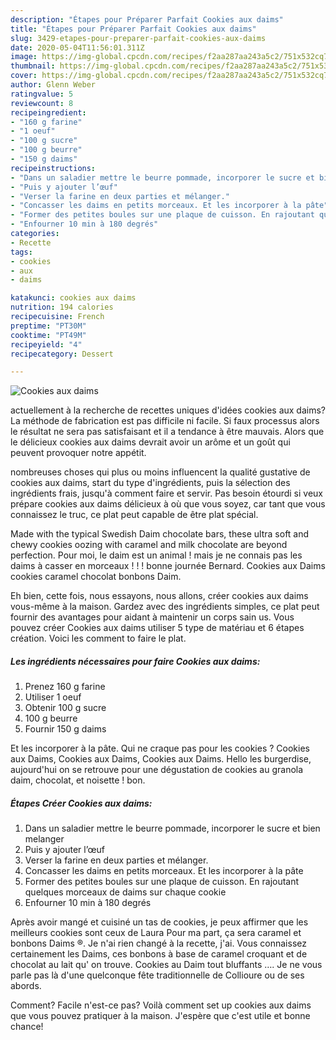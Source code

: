 ```yaml
---
description: "Étapes pour Préparer Parfait Cookies aux daims"
title: "Étapes pour Préparer Parfait Cookies aux daims"
slug: 3429-etapes-pour-preparer-parfait-cookies-aux-daims
date: 2020-05-04T11:56:01.311Z
image: https://img-global.cpcdn.com/recipes/f2aa287aa243a5c2/751x532cq70/cookies-aux-daims-photo-principale-de-la-recette.jpg
thumbnail: https://img-global.cpcdn.com/recipes/f2aa287aa243a5c2/751x532cq70/cookies-aux-daims-photo-principale-de-la-recette.jpg
cover: https://img-global.cpcdn.com/recipes/f2aa287aa243a5c2/751x532cq70/cookies-aux-daims-photo-principale-de-la-recette.jpg
author: Glenn Weber
ratingvalue: 5
reviewcount: 8
recipeingredient:
- "160 g farine"
- "1 oeuf"
- "100 g sucre"
- "100 g beurre"
- "150 g daims"
recipeinstructions:
- "Dans un saladier mettre le beurre pommade, incorporer le sucre et bien melanger"
- "Puis y ajouter l’œuf"
- "Verser la farine en deux parties et mélanger."
- "Concasser les daims en petits morceaux. Et les incorporer à la pâte"
- "Former des petites boules sur une plaque de cuisson. En rajoutant quelques morceaux de daims sur chaque cookie"
- "Enfourner 10 min à 180 degrés"
categories:
- Recette
tags:
- cookies
- aux
- daims

katakunci: cookies aux daims 
nutrition: 194 calories
recipecuisine: French
preptime: "PT30M"
cooktime: "PT49M"
recipeyield: "4"
recipecategory: Dessert

---
```



![Cookies aux daims](https://img-global.cpcdn.com/recipes/f2aa287aa243a5c2/751x532cq70/cookies-aux-daims-photo-principale-de-la-recette.jpg)

actuellement à la recherche de recettes uniques d'idées cookies aux daims? La méthode de fabrication est pas difficile ni facile. Si faux processus alors le résultat ne sera pas satisfaisant et il a tendance à être mauvais. Alors que le délicieux cookies aux daims devrait avoir un arôme et un goût qui peuvent provoquer notre appétit.

nombreuses choses qui plus ou moins influencent la qualité gustative de cookies aux daims, start du type d'ingrédients, puis la sélection des ingrédients frais, jusqu'à comment faire et servir. Pas besoin étourdi si veux prépare cookies aux daims délicieux à où que vous soyez, car tant que vous connaissez le truc, ce plat peut capable de être plat spécial.

Made with the typical Swedish Daim chocolate bars, these ultra soft and chewy cookies oozing with caramel and milk chocolate are beyond perfection. Pour moi, le daim est un animal ! mais je ne connais pas les daims à casser en morceaux ! ! ! bonne journée Bernard. Cookies aux Daims cookies caramel chocolat bonbons Daim.


Eh bien, cette fois, nous essayons, nous allons, créer cookies aux daims vous-même à la maison. Gardez avec des ingrédients simples, ce plat peut fournir des avantages pour aidant à maintenir un corps sain us. Vous pouvez créer Cookies aux daims utiliser 5 type de matériau et 6 étapes création. Voici les comment to faire le plat.

<!--inarticleads1-->

##### Les ingrédients nécessaires pour faire Cookies aux daims:

1. Prenez 160 g farine
1. Utiliser 1 oeuf
1. Obtenir 100 g sucre
1.  100 g beurre
1. Fournir 150 g daims


Et les incorporer à la pâte. Qui ne craque pas pour les cookies ? Cookies aux Daims, Cookies aux Daims, Cookies aux Daims. Hello les burgerdise, aujourd&#39;hui on se retrouve pour une dégustation de cookies au granola daim, chocolat, et noisette ! bon. 

<!--inarticleads2-->

##### Étapes Créer Cookies aux daims:

1. Dans un saladier mettre le beurre pommade, incorporer le sucre et bien melanger
1. Puis y ajouter l’œuf
1. Verser la farine en deux parties et mélanger.
1. Concasser les daims en petits morceaux. Et les incorporer à la pâte
1. Former des petites boules sur une plaque de cuisson. En rajoutant quelques morceaux de daims sur chaque cookie
1. Enfourner 10 min à 180 degrés


Après avoir mangé et cuisiné un tas de cookies, je peux affirmer que les meilleurs cookies sont ceux de Laura Pour ma part, ça sera caramel et bonbons Daims ®. Je n&#39;ai rien changé à la recette, j&#39;ai. Vous connaissez certainement les Daims, ces bonbons à base de caramel croquant et de chocolat au lait qu&#39; on trouve. Cookies au Daim tout bluffants …. Je ne vous parle pas là d&#39;une quelconque fête traditionnelle de Collioure ou de ses abords. 


Comment? Facile n'est-ce pas? Voilà comment set up cookies aux daims que vous pouvez pratiquer à la maison. J'espère que c'est utile et bonne chance!
